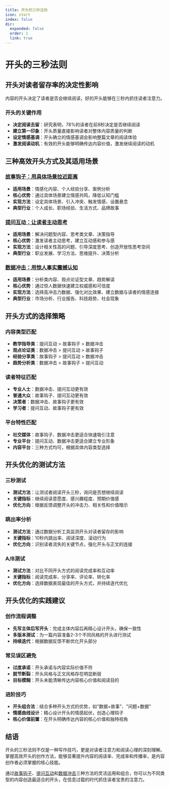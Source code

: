 ```yaml
---
title: 开头的三秒法则
icon: start
index: false
dir:
  expanded: false
  order: 1
  link: true
---
```


# 开头的三秒法则

## 开头对读者留存率的决定性影响

内容的开头决定了读者是否会继续阅读，好的开头能够在三秒内抓住读者注意力。

### 开头的关键作用
- **决定阅读去留**：研究表明，78%的读者在前8秒决定是否继续阅读
- **建立第一印象**：开头质量直接影响读者对整体内容质量的判断
- **设定情感基调**：开头确立的情感基调会影响整篇文章的阅读体验
- **激发阅读动机**：有效的开头能够明确传达内容价值，激发继续阅读的动机

## 三种高效开头方式及其适用场景

### [故事钩子：用具体场景拉近距离](./故事钩子用具体场景拉近距离.md)
- **适用场景**：情感化内容、个人经验分享、案例分析
- **核心优势**：通过具体场景建立情感共鸣，降低认知门槛
- **实现方法**：设定具体场景、引入冲突、触发情感、设置悬念
- **典型行业**：个人成长、职场经验、生活方式、品牌故事

### [提问互动：让读者主动思考](./提问互动让读者主动思考.md)
- **适用场景**：解决问题型内容、思考类文章、决策指导
- **核心优势**：激发读者主动思考，建立互动感和参与感
- **实现方法**：设计相关性高的问题、引导深度思考、创造开放性思考空间
- **典型行业**：职业发展、学习方法、思维提升、决策分析

### [数据冲击：用惊人事实震撼认知](./数据冲击用惊人事实震撼认知.md)
- **适用场景**：分析类内容、观点论证型文章、趋势解读
- **核心优势**：通过惊人数据快速建立权威感和可信度
- **实现方法**：选择高冲击力数据、强化对比效果、建立数据与读者的情感连接
- **典型行业**：市场分析、行业报告、科技趋势、社会现象

## 开头方式的选择策略

### 内容类型匹配
- **教学指导类**：提问互动 > 故事钩子 > 数据冲击
- **观点论证类**：数据冲击 > 提问互动 > 故事钩子
- **经验分享类**：故事钩子 > 提问互动 > 数据冲击
- **趋势分析类**：数据冲击 > 故事钩子 > 提问互动

### 读者特征匹配
- **专业人士**：数据冲击、提问互动更有效
- **普通大众**：故事钩子、提问互动更有效
- **决策者**：数据冲击、故事钩子更有效
- **学习者**：提问互动、故事钩子更有效

### 平台特性匹配
- **社交媒体**：故事钩子、数据冲击更适合快速吸引注意
- **专业平台**：提问互动、数据冲击更适合建立专业形象
- **内容平台**：三种方式均可，根据具体内容类型选择

## 开头优化的测试方法

### 三秒测试
- **测试方法**：让测试者阅读开头三秒，询问是否想继续阅读
- **关键指标**：继续阅读意愿度、感兴趣程度、预期价值感
- **优化方向**：根据反馈调整开头的冲击力、相关性和价值暗示

### 跳出率分析
- **测试方法**：通过数据分析工具监测开头对读者留存的影响
- **关键指标**：10秒内跳出率、阅读深度、滚动行为
- **优化方向**：识别读者流失的关键节点，强化开头与正文的连接

### A/B测试
- **测试方法**：对比不同开头方式的阅读完成率和互动率
- **关键指标**：阅读完成率、分享率、评论率、转化率
- **优化方向**：选择数据表现最佳的开头方式，并持续迭代优化

## 开头优化的实践建议

### 创作流程调整
- **先写主体后写开头**：完成主体内容后再精心设计开头，确保一致性
- **多版本测试**：为一篇内容准备2-3个不同风格的开头进行测试
- **持续迭代**：根据数据反馈不断优化开头部分

### 常见误区避免
- **过度承诺**：开头承诺与内容实际价值不符
- **脱节断裂**：开头风格与正文风格存在明显断层
- **目标模糊**：开头未能清晰传达内容核心价值和阅读目的

### 进阶技巧
- **开头组合法**：结合多种开头方式的优势，如"数据+故事"、"问题+数据"
- **情感曲线设计**：精心设计开头的情感起伏，创造心理钩子
- **核心价值前置**：在开头明确传达内容的核心价值和独特视角

## 结语

开头的三秒法则不仅是一种写作技巧，更是对读者注意力和阅读心理的深刻理解。掌握高效开头的创作方法，能够显著提升内容的阅读率、完成率和传播率，是内容创作者必须掌握的核心技能。

通过[故事钩子](./故事钩子用具体场景拉近距离.md)、[提问互动](./提问互动让读者主动思考.md)和[数据冲击](./数据冲击用惊人事实震撼认知.md)三种方法的灵活运用和组合，你可以为不同类型的内容创造最适合的开头，在信息过载的时代抓住读者宝贵的注意力。